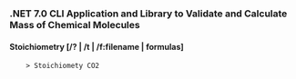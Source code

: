 ### .NET 7.0 CLI Application and Library to Validate and Calculate Mass of Chemical Molecules
#### Stoichiometry [/? | /t | /f:filename | formulas]
```
    > Stoichiomety CO2
```
